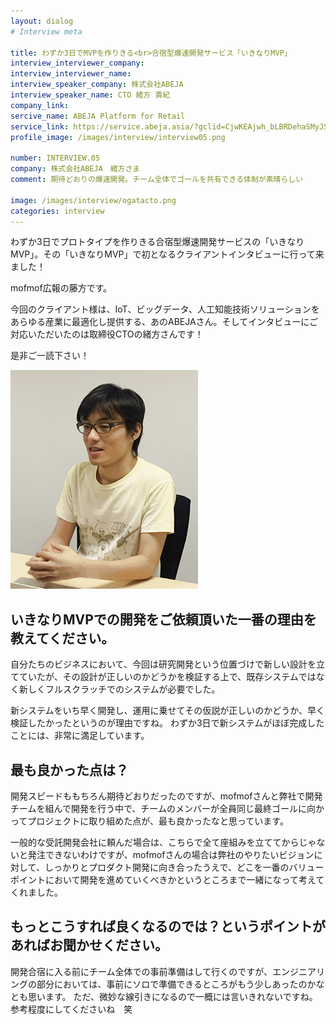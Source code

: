 ```yaml
---
layout: dialog
# Interview meta

title: わずか3日でMVPを作りきる<br>合宿型爆速開発サービス「いきなりMVP」
interview_interviewer_company:
interview_interviewer_name:
interview_speaker_company: 株式会社ABEJA
interview_speaker_name: CTO 緒方 貴紀
company_link:
sercive_name: ABEJA Platform for Retail
service_link: https://service.abeja.asia/?gclid=CjwKEAjwh_bLBRDehaSMyJSCj1gSJAB-GWBDRTQjpRrU9a517Nsd__WWRwRpmLssEs0-K6SWLuzM2RoCILrw_wcB
profile_image: /images/interview/interview05.png

number: INTERVIEW.05
company: 株式会社ABEJA　緒方さま
comment: 期待どおりの爆速開発。チーム全体でゴールを共有できる体制が素晴らしい

image: /images/interview/ogatacto.png
categories: interview
---
```


わずか3日でプロトタイプを作りきる合宿型爆速開発サービスの「いきなりMVP」。その「いきなりMVP」で初となるクライアントインタビューに行って来ました！

mofmof広報の藤方です。

今回のクライアント様は、IoT、ビッグデータ、人工知能技術ソリューションをあらゆる産業に最適化し提供する、あのABEJAさん。そしてインタビューにご対応いただいたのは取締役CTOの緒方さんです！

是非ご一読下さい！

![ABEJA 緒方様](/images/interview/ogatacto.png)

## いきなりMVPでの開発をご依頼頂いた一番の理由を教えてください。

自分たちのビジネスにおいて、今回は研究開発という位置づけで新しい設計を立てていたが、その設計が正しいのかどうかを検証する上で、既存システムではなく新しくフルスクラッチでのシステムが必要でした。

新システムをいち早く開発し、運用に乗せてその仮説が正しいのかどうか、早く検証したかったというのが理由ですね。
わずか3日で新システムがほぼ完成したことには、非常に満足しています。

## 最も良かった点は？

開発スピードももちろん期待どおりだったのですが、mofmofさんと弊社で開発チームを組んで開発を行う中で、チームのメンバーが全員同じ最終ゴールに向かってプロジェクトに取り組めた点が、最も良かったなと思っています。

一般的な受託開発会社に頼んだ場合は、こちらで全て座組みを立ててからじゃないと発注できないわけですが、mofmofさんの場合は弊社のやりたいビジョンに対して、しっかりとプロダクト開発に向き合ったうえで、どこを一番のバリューポイントにおいて開発を進めていくべきかというところまで一緒になって考えてくれました。

## もっとこうすれば良くなるのでは？というポイントがあればお聞かせください。

開発合宿に入る前にチーム全体での事前準備はして行くのですが、エンジニアリングの部分においては、事前にソロで準備できるところがもう少しあったのかなとも思います。
ただ、微妙な線引きになるので一概には言いきれないですね。参考程度にしてくださいね　笑
